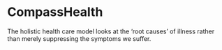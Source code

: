 # CompassHealth
The holistic health care model looks at the ‘root causes’ of illness rather than merely suppressing the symptoms we suffer.
